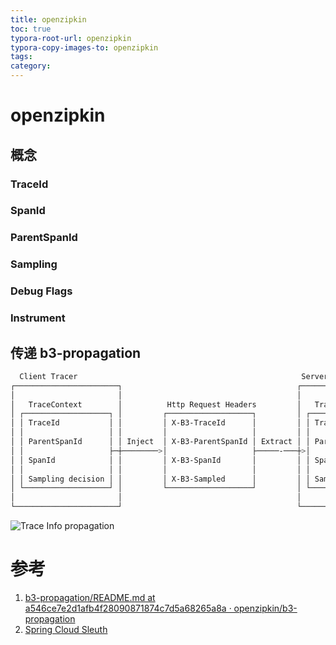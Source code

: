 ```yaml
---
title: openzipkin
toc: true
typora-root-url: openzipkin
typora-copy-images-to: openzipkin
tags:
category:
---
```


# openzipkin



## 概念

### TraceId

### SpanId

### ParentSpanId

### Sampling

### Debug Flags

### Instrument

## 传递 b3-propagation

```bash
  Client Tracer                                                  Server Tracer     
┌───────────────────────┐                                       ┌───────────────────────┐
│                       │                                       │                       │
│   TraceContext        │          Http Request Headers         │   TraceContext        │
│ ┌───────────────────┐ │         ┌───────────────────┐         │ ┌───────────────────┐ │
│ │ TraceId           │ │         │ X-B3-TraceId      │         │ │ TraceId           │ │
│ │                   │ │         │                   │         │ │                   │ │
│ │ ParentSpanId      │ │ Inject  │ X-B3-ParentSpanId │ Extract │ │ ParentSpanId      │ │
│ │                   ├─┼────────>│                   ├─────-───┼>│                   │ │
│ │ SpanId            │ │         │ X-B3-SpanId       │         │ │ SpanId            │ │
│ │                   │ │         │                   │         │ │                   │ │
│ │ Sampling decision │ │         │ X-B3-Sampled      │         │ │ Sampling decision │ │
│ └───────────────────┘ │         └───────────────────┘         │ └───────────────────┘ │
│                       │                                       │                       │
└───────────────────────┘                                       └───────────────────────┘
```





![Trace Info propagation](https://raw.githubusercontent.com/spring-cloud/spring-cloud-sleuth/master/docs/src/main/asciidoc/images/trace-id.png)



# 参考

1. [b3-propagation/README.md at a546ce7e2d1afb4f28090871874c7d5a68265a8a · openzipkin/b3-propagation](https://github.com/openzipkin/b3-propagation/blob/a546ce7e2d1afb4f28090871874c7d5a68265a8a/README.md)
2. [Spring Cloud Sleuth](https://cloud.spring.io/spring-cloud-sleuth/single/spring-cloud-sleuth.html#_apache_httpclientbuilder_and_httpasyncclientbuilder)
